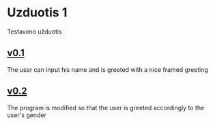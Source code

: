 # Uzduotis 1
Testavimo užduotis

[v0.1](https://github.com/edgarasratas/Uzduotis-1)
----------------------------------------------------
The user can input his name and is greeted with a nice framed greeting


[v0.2](https://github.com/edgarasratas/Uzduotis-1/tree/v0.2)
--------------------------------------------------------------
The program is modified so that the user is greeted accordingly to the user's gender
